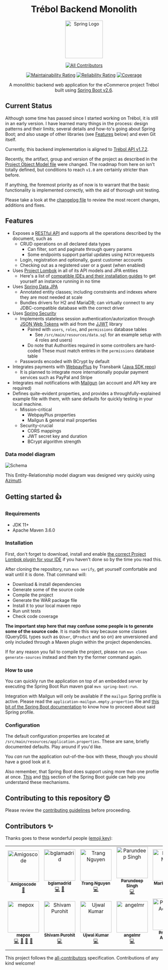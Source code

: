 <h1 align="center">Trébol Backend Monolith</h1>

<div align="center">

  <a href="https://spring.io">
    <img src="https://github.com/spring-projects/spring-framework/raw/main/framework-docs/src/docs/spring-framework.png"
    height="120" alt="Spring Logo">
  </a>

  <!-- ALL-CONTRIBUTORS-BADGE:START - Do not remove or modify this section -->
[![All Contributors](https://img.shields.io/badge/all_contributors-13-orange.svg?style=flat-square)](#contributors-)
<!-- ALL-CONTRIBUTORS-BADGE:END -->

[![Maintainability Rating](https://sonarcloud.io/api/project_badges/measure?project=trebol-ecommerce_spring-boot-backend&metric=sqale_rating)](https://sonarcloud.io/summary/new_code?id=trebol-ecommerce_spring-boot-backend)
[![Reliability Rating](https://sonarcloud.io/api/project_badges/measure?project=trebol-ecommerce_spring-boot-backend&metric=reliability_rating)](https://sonarcloud.io/summary/new_code?id=trebol-ecommerce_spring-boot-backend)
[![Coverage](https://sonarcloud.io/api/project_badges/measure?project=trebol-ecommerce_spring-boot-backend&metric=coverage)](https://sonarcloud.io/summary/new_code?id=trebol-ecommerce_spring-boot-backend)

A monolithic backend web application for the eCommerce project Trébol
built using [Spring Boot v2.6](https://docs.spring.io/spring-boot/docs/2.6.12/reference/html/).

</div>

## Current Status

Although some time has passed since I started working on Trébol, it is still in an early version.
I have learned many things in the process: design patterns and their limits; several details and how-to's going
about Spring Boot; and also usage of other libraries (see [Features](#features) below) and even Git itself.

Currently, this backend implementation is aligned to
[Trébol API v1.7.2](https://github.com/trebol-ecommerce/api/blob/v1.7.2/src/trebol-api.json).

Recently, the artifact, group and version of the project as described in the
[Project Object Model file](pom.xml) were changed.
The roadmap from here on isn't totally defined, but conditions to reach `v1.0` are certainly stricter than before.

If anything, the foremost priority as of now is to warrant that the basic functionality is implemented correctly,
with the aid of thorough unit testing.

Please take a look at the [changelog file](CHANGELOG.md) to review the most recent changes, additions and fixes.

## Features

* Exposes a [RESTful API](https://github.com/trebol-ecommerce/trebol-api) and supports
  all the operations described by the document, such as
  * CRUD operations on all declared data types
    * Can filter, sort and paginate through query params
    * Some endpoints support partial updates using `PATCH` requests
  * Login, registration and optionally, guest customer accounts
  * Checking out as a registered user or a guest (when enabled)
* Uses [Project Lombok](https://projectlombok.org) in all of its API models and JPA entities
  * Here's a list of [compatible IDEs and their installation guides](https://projectlombok.org/setup/)
    to get yourself an instance running in no time
* Uses [Spring Data JPA](https://spring.io/projects/spring-data-jpa)
  * Annotated entity classes; including constraints and indexes where they are most needed at scale
  * Bundles drivers for H2 and MariaDB; can virtually connect to any JDBC-compatible database with the correct driver
* Uses [Spring Security](https://spring.io/projects/spring-security)
  * Implements stateless session authentication/autorization through [JSON Web Tokens](https://jwt.io/)
    with aid from the [JJWT](https://github.com/jwtk/jjwt) library
    * Paired with `users`, `roles`, and `permissions` database tables
      * See `/src/main/resources/data.sql` for an example setup with 4 roles and users)
    * Do note that Authorities required in some controllers are hard-coded
      These must match entries in the `permissions` database table
  * Passwords encoded with BCrypt by default
* Integrates payments with [WebpayPlus](https://transbankdevelopers.cl/producto/webpay)
  by Transbank ([Java SDK repo](https://github.com/TransbankDevelopers/transbank-sdk-java))
  * It is planned to integrate more internationally popular payment services such as PayPal and Stripe
* Integrates mail notifications with [Mailgun](https://mailgun.com) (an account and API key are required)
* Defines quite-evident properties, and provides a throughfully-explained example file with them,
  with sane defaults for quickly testing in your local machine.
  * Mission-critical
    * WebpayPlus properties
    * Mailgun & general mail properties
  * Security-crucial
    * CORS mappings
    * JWT secret key and duration
    * BCrypt algorithm strength

### Data model diagram

![Schema](./schema.png)

This Entity-Relationship model diagram was designed very quickly using
[Azimutt](https://github.com/azimuttapp/azimutt).

## Getting started 👍

### Requirements

* JDK 11+
* Apache Maven 3.6.0

### Installation

First, don't forget to download, install and enable
[the correct Project Lombok plugin for your IDE](https://projectlombok.org/setup/)
if you haven't done so by the time you read this.

After cloning the repository, run `mvn verify`, get yourself comfortable and wait until it is done.
That command will:

- Download & install dependencies
- Generate some of the source code
- Compile the project
- Generate the WAR package file
- Install it to your local maven repo
- Run unit tests
- Check code coverage

**The important step here that may confuse some people is to generate some of the source code**.
It is made this way because some classes (QueryDSL types such as `QUser`, `QProduct` and so on)
are unversioned and only included through a Maven plugin within the project dependencies.

If for any reason you fail to compile the project,
please run `mvn clean generate-sources` instead and then try the former command again.

### How to use

You can quickly run the application on top of an embedded server
by executing the Spring Boot Run maven goal `mvn spring-boot:run`.

Integration with Mailgun will only be available if the `mailgun` Spring profile is active.
Please read the `application-mailgun.empty.properties` file and
[this bit of the Spring Boot documentation](https://docs.spring.io/spring-boot/docs/2.6.12/reference/html/features.html#features.profiles)
to know how to proceed about said Spring profile.

### Configuration

The default configuration properties are located at `/src/main/resources/application.properties`.
These are sane, briefly documented defaults. Play around if you'd like.

You _can_ run the application out-of-the-box with these, though you should have a good look at it.

Also remember, that Spring Boot does support using more than one profile at once.
[This](https://docs.spring.io/spring-boot/docs/2.6.12/reference/html/features.html#features.external-config) and
[this](https://docs.spring.io/spring-boot/docs/2.6.12/reference/html/features.html#features.profiles) section of the
Spring Boot guide can help you understand these mechanisms.

## Contributing to this repository 😍

Please review the [contributing guidelines](./CONTRIBUTING.md) before proceeding.

## Contributors ✨

Thanks goes to these wonderful people ([emoji key](https://allcontributors.org/docs/en/emoji-key)):

<!-- ALL-CONTRIBUTORS-LIST:START - Do not remove or modify this section -->
<!-- prettier-ignore-start -->
<!-- markdownlint-disable -->
<table>
  <tbody>
    <tr>
      <td align="center"><a href="http://amigoscode.com"><img src="https://avatars.githubusercontent.com/u/40702606?v=4?s=100" width="100px;" alt="Amigoscode"/><br /><sub><b>Amigoscode</b></sub></a><br /><a href="#ideas-amigoscode" title="Ideas, Planning, & Feedback">🤔</a></td>
      <td align="center"><a href="http://benjaminlamadrid.cl"><img src="https://avatars.githubusercontent.com/u/68207359?v=4?s=100" width="100px;" alt="bglamadrid"/><br /><sub><b>bglamadrid</b></sub></a><br /><a href="https://github.com/trebol-ecommerce/spring-boot-backend/commits?author=bglamadrid" title="Code">💻</a> <a href="#design-bglamadrid" title="Design">🎨</a></td>
      <td align="center"><a href="https://github.com/trangntt-016"><img src="https://avatars.githubusercontent.com/u/60552188?v=4?s=100" width="100px;" alt="Trang Nguyen"/><br /><sub><b>Trang Nguyen</b></sub></a><br /><a href="https://github.com/trebol-ecommerce/spring-boot-backend/commits?author=trangntt-016" title="Code">💻</a></td>
      <td align="center"><a href="https://github.com/ParundeepSingh"><img src="https://avatars.githubusercontent.com/u/52928589?v=4?s=100" width="100px;" alt="Parundeep Singh"/><br /><sub><b>Parundeep Singh</b></sub></a><br /><a href="https://github.com/trebol-ecommerce/spring-boot-backend/commits?author=ParundeepSingh" title="Code">💻</a></td>
      <td align="center"><a href="https://markus.mutas.dev"><img src="https://avatars.githubusercontent.com/u/25075900?v=4?s=100" width="100px;" alt="Markus Mutas"/><br /><sub><b>Markus Mutas</b></sub></a><br /><a href="https://github.com/trebol-ecommerce/spring-boot-backend/commits?author=mutasDev" title="Code">💻</a></td>
      <td align="center"><a href="https://github.com/vaishakhvh"><img src="https://avatars.githubusercontent.com/u/72062381?v=4?s=100" width="100px;" alt="vaishakhvh"/><br /><sub><b>vaishakhvh</b></sub></a><br /><a href="https://github.com/trebol-ecommerce/spring-boot-backend/commits?author=vaishakhvh" title="Code">💻</a></td>
      <td align="center"><a href="https://github.com/NyorJa"><img src="https://avatars.githubusercontent.com/u/8148370?v=4?s=100" width="100px;" alt="Rod Fetalvero"/><br /><sub><b>Rod Fetalvero</b></sub></a><br /><a href="https://github.com/trebol-ecommerce/spring-boot-backend/commits?author=NyorJa" title="Code">💻</a> <a href="https://github.com/trebol-ecommerce/spring-boot-backend/commits?author=NyorJa" title="Tests">⚠️</a> <a href="#ideas-NyorJa" title="Ideas, Planning, & Feedback">🤔</a> <a href="#maintenance-NyorJa" title="Maintenance">🚧</a> <a href="https://github.com/trebol-ecommerce/spring-boot-backend/pulls?q=is%3Apr+reviewed-by%3ANyorJa" title="Reviewed Pull Requests">👀</a></td>
    </tr>
    <tr>
      <td align="center"><a href="https://mepox.github.io/"><img src="https://avatars.githubusercontent.com/u/21198248?v=4?s=100" width="100px;" alt="mepox"/><br /><sub><b>mepox</b></sub></a><br /><a href="https://github.com/trebol-ecommerce/spring-boot-backend/commits?author=mepox" title="Code">💻</a> <a href="#maintenance-mepox" title="Maintenance">🚧</a> <a href="#ideas-mepox" title="Ideas, Planning, & Feedback">🤔</a> <a href="https://github.com/trebol-ecommerce/spring-boot-backend/pulls?q=is%3Apr+reviewed-by%3Amepox" title="Reviewed Pull Requests">👀</a></td>
      <td align="center"><a href="https://github.com/shivam-Purohit"><img src="https://avatars.githubusercontent.com/u/91889807?v=4?s=100" width="100px;" alt="Shivam Purohit"/><br /><sub><b>Shivam Purohit</b></sub></a><br /><a href="https://github.com/trebol-ecommerce/spring-boot-backend/commits?author=shivam-Purohit" title="Code">💻</a></td>
      <td align="center"><a href="https://github.com/ujwalkumar1995"><img src="https://avatars.githubusercontent.com/u/20976813?v=4?s=100" width="100px;" alt="Ujwal Kumar"/><br /><sub><b>Ujwal Kumar</b></sub></a><br /><a href="https://github.com/trebol-ecommerce/spring-boot-backend/commits?author=ujwalkumar1995" title="Code">💻</a></td>
      <td align="center"><a href="https://github.com/Angel-M-R"><img src="https://avatars.githubusercontent.com/u/16781447?v=4?s=100" width="100px;" alt="angelmr"/><br /><sub><b>angelmr</b></sub></a><br /><a href="https://github.com/trebol-ecommerce/spring-boot-backend/commits?author=Angel-M-R" title="Code">💻</a></td>
      <td align="center"><a href="https://github.com/Prashriya"><img src="https://avatars.githubusercontent.com/u/66111954?v=4?s=100" width="100px;" alt="Prashriya Acharya"/><br /><sub><b>Prashriya Acharya</b></sub></a><br /><a href="https://github.com/trebol-ecommerce/spring-boot-backend/commits?author=Prashriya" title="Code">💻</a></td>
      <td align="center"><a href="https://github.com/logesr"><img src="https://avatars.githubusercontent.com/u/55475935?v=4?s=100" width="100px;" alt="Loges R"/><br /><sub><b>Loges R</b></sub></a><br /><a href="https://github.com/trebol-ecommerce/spring-boot-backend/commits?author=logesr" title="Code">💻</a></td>
    </tr>
  </tbody>
</table>

<!-- markdownlint-restore -->
<!-- prettier-ignore-end -->

<!-- ALL-CONTRIBUTORS-LIST:END -->

This project follows the [all-contributors](https://github.com/all-contributors/all-contributors) specification.
Contributions of any kind welcome!

[spring-boot-docs]: https://docs.spring.io/spring-boot/docs/2.6.12/reference/html
